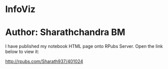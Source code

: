 # InfoViz
# Author: Sharathchandra BM

I have published my notebook HTML page onto RPubs Server. Open the link below to view it:

http://rpubs.com/Sharath937/401024